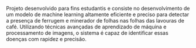 Projeto desenvolvido para fins estudantis e consiste no desenvolvimento de um modelo de machine learning altamente eficiente e preciso para detectar a presença de ferrugem e minerador de folhas nas folhas das lavouras de café. Utilizando técnicas avançadas de aprendizado de máquina e processamento de imagens, o sistema é capaz de identificar essas doenças com rapidez e precisão.